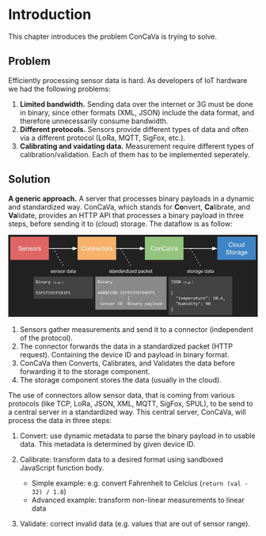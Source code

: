 # Introduction

This chapter introduces the problem ConCaVa is trying to solve.

## Problem

Efficiently processing sensor data is hard. As developers of IoT hardware we had the following problems:

1. __Limited bandwidth.__ Sending data over the internet or 3G must be done in binary, since other formats (XML, JSON) include the data format, and therefore unnecessarily consume bandwidth.
1. __Different protocols.__ Sensors provide different types of data and often via a different protocol (LoRa, MQTT, SigFox, etc.).
1. __Calibrating and vaidating data.__ Measurement require different types of calibration/validation. Each of them has to be implemented seperately.

## Solution

__A generic approach.__ A server that processes binary payloads in a dynamic and standardized way. ConCaVa, which stands for <b>Co</b>nvert, <b>Ca</b>librate, and <b>Va</b>lidate, provides an HTTP API that processes a binary payload in three steps, before sending it to (cloud) storage. The dataflow is as follow:

![Dataflow](https://raw.githubusercontent.com/kukua/concava/master/doc/dataflow.jpg)

<!-- TODO: Link to HTTP requests chapter -->

1. Sensors gather measurements and send it to a connector (independent of the protocol).
1. The connector forwards the data in a standardized packet (HTTP request). Containing the device ID and payload in binary format.
1. ConCaVa then Converts, Calibrates, and Validates the data before forwarding it to the storage component.
1. The storage component stores the data (usually in the cloud).

The use of connectors allow sensor data, that is coming from various protocols (like TCP, LoRa, JSON, XML, MQTT, SigFox, SPUL), to be send to a central server in a standardized way. This central server, ConCaVa, will process the data in three steps:

1. Convert: use dynamic metadata to parse the binary payload in to usable data.
	This metadata is determined by given device ID.

1. Calibrate: transform data to a desired format using sandboxed JavaScript function body.

	- Simple example: e.g. convert Fahrenheit to Celcius (`return (val - 32) / 1.8`)
	- Advanced example: transform non-linear measurements to linear data

1. Validate: correct invalid data (e.g. values that are out of sensor range).
